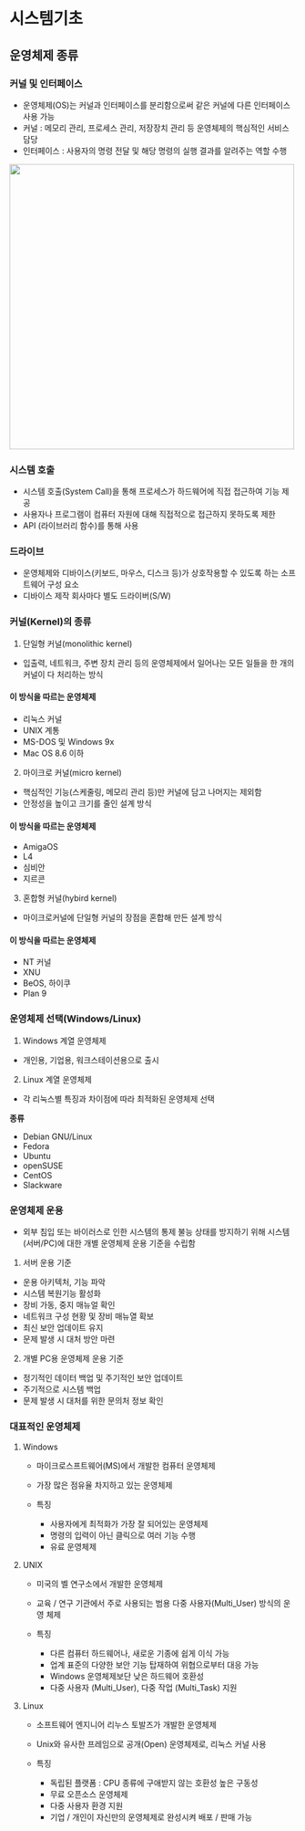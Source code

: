 # 시스템기초

## 운영체제 종류

### 커널 및 인터페이스

- 운영체제(OS)는 커널과 인터페이스를 분리함으로써 같은 커널에 다른 인터페이스 사용 가능
- 커널 : 메모리 관리, 프로세스 관리, 저장장치 관리 등 운영체제의 핵심적인 서비스 담당
- 인터페이스 : 사용자의 명령 전달 및 해당 명령의 실행 결과를 알려주는 역할 수행

<img src="https://velog.velcdn.com/images/jiyaho/post/60583792-b365-4e4f-bc0d-1a0e2731bfad/image.svg" width="500">

### 시스템 호출

- 시스템 호출(System Call)을 통해 프로세스가 하드웨어에 직접 접근하여 기능 제공
- 사용자나 프로그램이 컴퓨터 자원에 대해 직접적으로 접근하지 못하도록 제한
- API (라이브러리 함수)를 통해 사용

### 드라이브

- 운영체제와 디바이스(키보드, 마우스, 디스크 등)가 상호작용할 수 있도록 하는 소프트웨어 구성 요소
- 디바이스 제작 회사마다 별도 드라이버(S/W)

### 커널(Kernel)의 종류

1. 단일형 커널(monolithic kernel)

- 입출력, 네트워크, 주변 장치 관리 등의 운영체제에서 일어나는 모든 일들을 한 개의 커널이 다 처리하는 방식

#### 이 방식을 따르는 운영체제

- 리눅스 커널
- UNIX 계통
- MS-DOS 및 Windows 9x
- Mac OS 8.6 이하
 
2. 마이크로 커널(micro kernel)

- 핵심적인 기능(스케줄링, 메모리 관리 등)만 커널에 담고 나머지는 제외함
- 안정성을 높이고 크기를 줄인 설계 방식

#### 이 방식을 따르는 운영체제

- AmigaOS
- L4
- 심비안
- 지르콘

3. 혼합형 커널(hybird kernel)

- 마이크로커널에 단일형 커널의 장점을 혼합해 만든 설계 방식

#### 이 방식을 따르는 운영체제

- NT 커널
- XNU
- BeOS, 하이쿠
- Plan 9

### 운영체제 선택(Windows/Linux)

1. Windows 계열 운영체제

- 개인용, 기업용, 워크스테이션용으로 출시

2. Linux 계열 운영체제

- 각 리눅스별 특징과 차이점에 따라 최적화된 운영체제 선택

**종류**

- Debian GNU/Linux
- Fedora
- Ubuntu
- openSUSE
- CentOS
- Slackware

### 운영체제 운용

- 외부 침입 또는 바이러스로 인한 시스템의 통제 불능 상태를 방지하기 위해 시스템(서버/PC)에 대한 개별 운영체제 운용 기준을 수립함

1. 서버 운용 기준

  - 운용 아키텍처, 기능 파악
  - 시스템 복원기능 활성화
  - 장비 가동, 중지 매뉴얼 확인
  - 네트워크 구성 현황 및 장비 매뉴열 확보
  - 최신 보안 업데이트 유지
  - 문제 발생 시 대처 방안 마련

2. 개별 PC용 운영체제 운용 기준

  - 정기적인 데이터 백업 및 주기적인 보안 업데이트
  - 주기적으로 시스템 백업
  - 문제 발생 시 대처를 위한 문의처 정보 확인

### 대표적인 운영체제

1. Windows

    - 마이크로스프트웨어(MS)에서 개발한 컴퓨터 운영체제
    - 가장 많은 점유율 차지하고 있는 운영체제

    - 특징
        - 사용자에게 최적화가 가장 잘 되어있는 운영체제
        - 명령의 입력이 아닌 클릭으로 여러 기능 수행
        - 유료 운영체제

2. UNIX

    - 미국의 벨 연구소에서 개발한 운영체제
    - 교육 / 연구 기관에서 주로 사용되는 범용 다중 사용자(Multi_User) 방식의 운영 체제

    - 특징
        - 다른 컴퓨터 하드웨어나, 새로운 기종에 쉽게 이식 가능
        - 업계 표준의 다양한 보안 기능 탑재하여 위협으로부터 대응 가능
        - Windows 운영체제보단 낮은 하드웨어 호환성
        - 다중 사용자 (Multi_User), 다중 작업 (Multi_Task) 지원

2. Linux

    - 소프트웨어 엔지니어 리누스 토발즈가 개발한 운영체제
    - Unix와 유사한 프레임으로 공개(Open) 운영체제로, 리눅스 커널 사용

    - 특징
        - 독립된 플랫폼 : CPU 종류에 구애받지 않는 호환성 높은 구동성
        - 무료 오픈소스 운영체제
        - 다중 사용자 환경 지원
        - 기업 / 개인이 자신만의 운영체제로 완성시켜 배포 / 판매 가능
